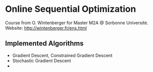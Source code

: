 # Online Sequential Optimization

Course from O. Wintenberger for Master M2A @ Sorbonne Université.   
Website: http://wintenberger.fr/ens.html

## Implemented Algorithms
- Gradient Descent, Constrained Gradient Descent 
- Stochastic Gradient Descent
- 